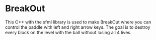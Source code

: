 # BreakOut
This C++ with the sfml library is used to make BreakOut where you can control the paddle with left and right arrow keys. The goal is to destroy every block on the level with the ball without losing all 4 lives.
